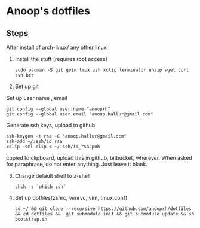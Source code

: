 Anoop's dotfiles
========

## Steps

After install of arch-linux/ any other linux

1. Install the stuff (requires root access)

	```shell
	sudo pacman -S git gvim tmux zsh xclip terminator unzip wget curl svn bzr    
	```
2. Set up git

Set up user name , email

```shell
git config --global user.name "anooprh"
git config --global user.email "anoop.hallur@gmail.com"
```

Generate ssh keys, upload to github

```shell
ssh-keygen -t rsa -C "anoop.hallur@gmail.ocm"
ssh-add ~/.ssh/id_rsa
xclip -sel clip < ~/.ssh/id_rsa.pub  
```

copied to clipboard,  upload this in github, bitbucket, wherever.
When asked for paraphrase, do not enter anything. Just leave it blank.

3. Change default shell to z-shell

	```shell
	chsh -s `which zsh`
	```

4. Set up dotfiles(zshrc, vimrvc, vim, tmux.conf)

	```shell
	cd ~/ && git clone --recursive https://github.com/anooprh/dotfiles && cd dotfiles &&  git submodule init && git submodule update && sh bootstrap.sh
	```


